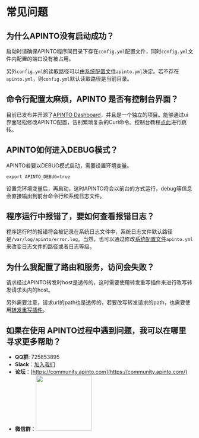 # 常见问题

## 为什么APINTO没有启动成功？

启动时请确保APINTO程序同目录下存在`config.yml`配置文件，同时`config.yml`文件内配置的端口没有被占用。

另外`config.yml`的读取路径可以由[系统配置文件](https://help.apinto.com/docs/apinto/system/)`apinto.yml`决定。若不存在`apinto.yml`，则`config.yml`默认读取路径是当前目录。

## 命令行配置太麻烦，APINTO 是否有控制台界面？

目前已发布并开源了[APINTO Dashboard](https://github.com/eolinker/apinto-dashboard)，并且是一个独立的项目。能够通过ui界面轻松修改APINTO配置，告别繁琐复杂的Curl命令。控制台教程[点此](https://help.apinto.com/docs/dashboard/)进行跳转。

## APINTO如何进入DEBUG模式？

APINTO若要以DEBUG模式启动，需要设置环境变量。

```shell
export APINTO_DEBUG=true
```

设置完环境变量后，再启动，这时APINTO将会以前台的方式运行，debug等信息会直接输出到前台命令行和系统日志文件。

## 程序运行中报错了，要如何查看报错日志？

程序运行时的报错将会被记录在系统日志文件中，系统日志文件默认路径是`/var/log/apinto/error.log`。当然，也可以通过修改[系统配置文件](https://help.apinto.com/docs/apinto/system/)`apinto.yml`来改变日志文件的路径或者日志等级。

## 为什么我配置了路由和服务，访问会失败？

请求经过APINTO转发时host是透传的，这时需要使用转发重写插件来进行改写转发请求头内的host。

另外需要注意，请求url的path也是透传的，若要改写转发请求的path，也需要使用[转发重写插件](https://help.apinto.com/docs/apinto/plugins/proxy_rewrite.html#%E6%8F%92%E4%BB%B6%E4%BF%A1%E6%81%AF)。

## 如果在使用 APINTO过程中遇到问题，我可以在哪里寻求更多帮助？

- **QQ群**: 725853895
- **Slack**：[加入我们](https://join.slack.com/t/slack-zer6755/shared_invite/zt-u7wzqp1u-aNA0XK9Bdb3kOpN03jRmYQ)
- **论坛**：[https://community.apinto.com](https://community.apinto.com/)
- **微信群**：<img src="https://user-images.githubusercontent.com/25589530/149860447-5879437b-3cda-4833-aee3-69a2e538e85d.png" style="width:150px" />
